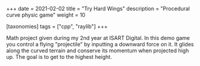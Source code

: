 +++
date = 2021-02-02
title = "Try Hard Wings"
description = "Procedural curve physic game"
weight = 10

[taxonomies]
tags = ["cpp", "raylib"]
+++

Math project given during my 2nd year at ISART Digital. In this demo game you control a flying "projectile" by inputting
a downward force on it. It glides along the curved terrain and conserve its momentum when projected high up. The goal is
to get to the highest height.

